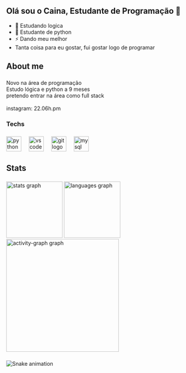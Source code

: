 ## Olá sou o Caina, Estudante de Programação 👋

- 🔭 Estudando logica
- 🌱 Estudante de python
- ⚡ Dando meu melhor
- Tanta coisa para eu gostar, fui gostar logo de programar

<h2 align="left">About me</h2>

###

<p align="left">Novo na área de programação<br>Estudo lógica e python a 9 meses<br>pretendo entrar na área como full stack <br><br>instagram: 22.06h.pm</p>

###

<h3 align="left">Techs</h3>

###

<div align="left">
  <img src="https://cdn.jsdelivr.net/gh/devicons/devicon/icons/python/python-original-wordmark.svg" height="40" alt="python logo"  />
  <img width="12" />
  <img src="https://cdn.jsdelivr.net/gh/devicons/devicon/icons/vscode/vscode-original.svg" height="40" alt="vscode logo"  />
  <img width="12" />
  <img src="https://cdn.jsdelivr.net/gh/devicons/devicon/icons/git/git-original.svg" height="40" alt="git logo"  />
  <img width="12" />
  <img src="https://cdn.jsdelivr.net/gh/devicons/devicon/icons/mysql/mysql-original.svg" height="40" alt="mysql logo"  />
</div>

###

<h2 align="left">Stats</h2>

###

<div align="left">
  <img src="https://github-readme-stats.vercel.app/api?username=caina150909&hide_title=false&hide_rank=false&show_icons=true&include_all_commits=true&count_private=true&disable_animations=false&theme=codeSTACKr&locale=en&hide_border=false&order=1" height="150" alt="stats graph"  />
  <img src="https://github-readme-stats.vercel.app/api/top-langs?username=caina150909&locale=en&hide_title=false&layout=compact&card_width=320&langs_count=5&theme=blue-green&hide_border=false&order=2" height="150" alt="languages graph"  />
  <img src="https://github-readme-activity-graph.vercel.app/graph?username=caina150909&radius=16&theme=arctic&area=true&order=5" height="300" alt="activity-graph graph"  />
</div>

###

<img src="https://raw.githubusercontent.com/caina150909/caina150909/output/snake.svg" alt="Snake animation" />

###



